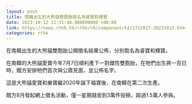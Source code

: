 ```yaml
---
layout: post
title: 南韓出生的大熊貓雙胞胎取名為睿寶和輝寶
date: 2023-10-12 11:51:48.000000000 +08:00
link: https://news.rthk.hk/rthk/ch/component/k2/1722817-20231012.htm
categories: rthk
---
```


在南韓出生的大熊貓雙胞胎公開徵名結果公佈，分別取名為睿寶和輝寶。

在南韓的大熊貓愛寶今年7月7日順利產下一對雌性雙胞胎，在牠們出生將一百日時，館方安排牠們首次與公眾見面，並公佈名字。

這是大熊貓愛寶和樂寶繼2020年誕下福寶後，在南韓在第二次生產。

館方8月發起網上徵名活動，僅一星期就收到3萬件投稿，超過1.5萬人參與。
